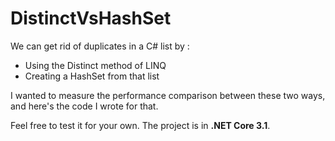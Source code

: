 # DistinctVsHashSet

We can get rid of duplicates in a C# list by : 

- Using the Distinct method of LINQ
- Creating a HashSet from that list

I wanted to measure the performance comparison between these two ways, and here's the code I wrote for that. 

Feel free to test it for your own. The project is in **.NET Core 3.1**.
